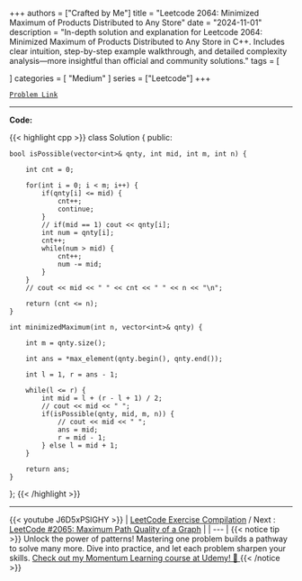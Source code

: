 
+++
authors = ["Crafted by Me"]
title = "Leetcode 2064: Minimized Maximum of Products Distributed to Any Store"
date = "2024-11-01"
description = "In-depth solution and explanation for Leetcode 2064: Minimized Maximum of Products Distributed to Any Store in C++. Includes clear intuition, step-by-step example walkthrough, and detailed complexity analysis—more insightful than official and community solutions."
tags = [
    
]
categories = [
    "Medium"
]
series = ["Leetcode"]
+++



[`Problem Link`](https://leetcode.com/problems/minimized-maximum-of-products-distributed-to-any-store/description/)

---

**Code:**

{{< highlight cpp >}}
class Solution {
public:
    
    bool isPossible(vector<int>& qnty, int mid, int m, int n) {

        int cnt = 0;
            
        for(int i = 0; i < m; i++) {
            if(qnty[i] <= mid) {
                cnt++;
                continue;
            }
            // if(mid == 1) cout << qnty[i];
            int num = qnty[i];
            cnt++;
            while(num > mid) {
                cnt++;
                num -= mid;
            }
        }
        // cout << mid << " " << cnt << " " << n << "\n";
        
        return (cnt <= n);
    }
    
    int minimizedMaximum(int n, vector<int>& qnty) {
        
        int m = qnty.size();
        
        int ans = *max_element(qnty.begin(), qnty.end());
        
        int l = 1, r = ans - 1;
        
        while(l <= r) {
            int mid = l + (r - l + 1) / 2;
            // cout << mid << " ";
            if(isPossible(qnty, mid, m, n)) {
                // cout << mid << " ";
                ans = mid;
                r = mid - 1;
            } else l = mid + 1;
        }
        
        return ans;
    }
};
{{< /highlight >}}


---
{{< youtube J6D5xPSlGHY >}}
| [LeetCode Exercise Compilation](https://grid47.xyz/leetcode/) / Next : [LeetCode #2065: Maximum Path Quality of a Graph](https://grid47.xyz/posts/leetcode_2065) |
| --- |
{{< notice tip >}}
Unlock the power of patterns! Mastering one problem builds a pathway to solve many more. Dive into practice, and let each problem sharpen your skills. [Check out my Momentum Learning course at Udemy! 🚀 ](https://www.udemy.com/course/algorithms-and-data-structures-in-cpp/)
{{< /notice >}}

